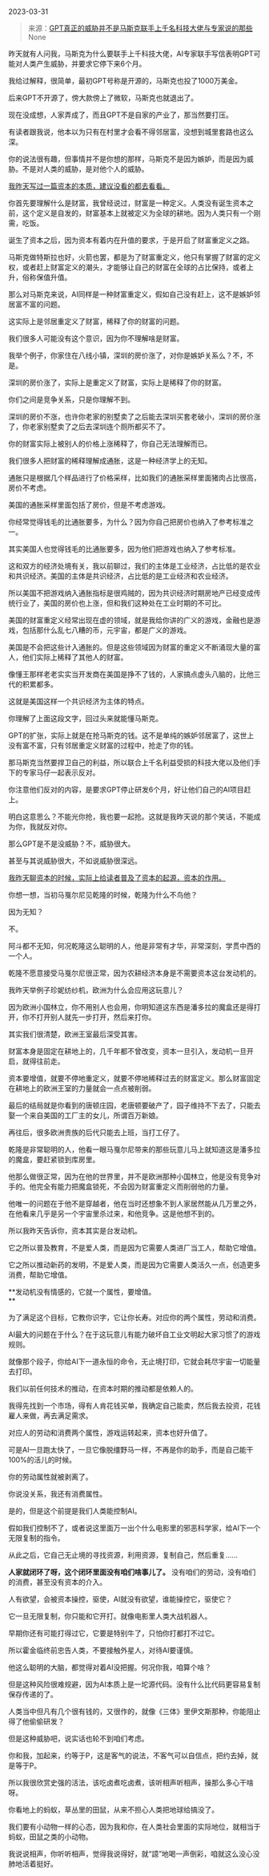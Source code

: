 2023-03-31

> 来源：[GPT真正的威胁并不是马斯克联手上千名科技大佬与专家说的那些](http://mp.weixin.qq.com/s?__biz=MzU0MjYwNDU2Mw==&mid=2247510262&idx=1&sn=53db74c53bcaddd862466797a7da3a43&chksm=fb1ac48acc6d4d9c3bb6314c17647bf51016621aa7550adc924ca3cf1f11ce285bfc54acedb0&scene=127#wechat_redirect)
> None

昨天就有人问我，马斯克为什么要联手上千科技大佬，AI专家联手写信表明GPT可能对人类产生威胁，并要求它停下来6个月。

我给过解释，很简单，最初GPT号称是开源的，马斯克也投了1000万美金。  

后来GPT不开源了，傍大款傍上了微软，马斯克也就退出了。

现在没成想，人家弄成了，而且GPT不是自家的产业了，那当然要打压。  

有读者跟我说，他本以为只有在村里才会看不得邻居富，没想到城里套路也这么深。  

你的说法很有趣，但事情并不是你想的那样，马斯克不是因为嫉妒，而是因为威胁。不是对人类的威胁，是对他个人的威胁。  

[我昨天写过一篇资本的本质，建议没看的都去看看。  
](http://mp.weixin.qq.com/s?__biz=MzU3NDc5Nzc0NQ==&mid=2247523350&idx=1&sn=9bda129ace32c5253066b60afd379ce0&chksm=fd2e3ec8ca59b7dea979dbe61c426e95fbebd8d2c148da25879e600ebf9dad5c50e1276ef2d2&scene=21#wechat_redirect)

你首先要理解什么是财富，我曾经说过，财富是一种定义。人类没有诞生资本之前，这个定义是自发的，财富基本上就被定义为全球的耕地。因为人类只有一个刚需，吃饭。  

诞生了资本之后，因为资本有着内在升值的要求，于是开启了财富重定义之路。  

马斯克做特斯拉也好，火箭也罢，都是为了财富重定义，他只有掌握了财富的定义权，或者赶上财富定义的潮头，才能够让自己的财富在全球的占比保持，或者上升，俗称保值升值。  

那么对马斯克来说，AI同样是一种财富重定义，假如自己没有赶上，这不是嫉妒邻居富不富的问题。  

这实际上是邻居重定义了财富，稀释了你的财富的问题。

我们很多人可能没有这个意识，因为你不理解啥是财富。  

我举个例子，你家住在八线小镇，深圳的房价涨了，对你是嫉妒关系么？不，不是。

深圳的房价涨了，实际上是重定义了财富，实际上是稀释了你的财富。  

你们之间是竞争关系，只是你理解不到。  

深圳的房价不涨，也许你老家的别墅卖了之后能去深圳买套老破小，深圳的房价涨了，你老家别墅卖了之后去深圳连个厕所都买不了。  

你的财富实际上被别人的价格上涨稀释了，你自己无法理解而已。  

我们很多人把财富的稀释理解成通胀，这是一种经济学上的无知。  

通胀只是根据几个样品进行了价格采样，比如我们的通胀采样里面猪肉占比很高，房价不考虑。  

美国的通胀采样里面包括了房价，但是不考虑游戏。  

你经常觉得钱毛的比通胀要多，为什么？因为你自己把房价也纳入了参考标准之一。  

其实美国人也觉得钱毛的比通胀要多，因为他们把游戏也纳入了参考标准。  

这和双方的经济处境有关，我以前聊过，我们的主体是工业经济，占比低的是农业和共识经济。美国的主体是共识经济，占比低的是工业经济和农业经济。  

所以美国不把游戏纳入通胀指标是很鸡贼的，因为共识经济时期房地产已经变成传统行业了，美国的房价也上涨，但和我们这种处在工业时期的不可比。  

美国的财富重定义经常出现在虚的领域，就是我给你讲的广义的游戏，金融也是游戏，包括那什么乱七八糟的币，元宇宙，都是广义的游戏。

美国是不会把这些计入通胀的。但是这些领域因为财富的重定义不断涌现大量的富人，他们实际上稀释了其他人的财富。

像懂王那样老老实实当开发商在美国是挣不了钱的，人家搞点虚头八脑的，比他三代的积累都多。  

这就是美国这样一个共识经济为主体的特点。  

你理解了上面这段文字，回过头来就能懂马斯克。  

GPT的扩张，实际上就是在抢马斯克的钱。这不是单纯的嫉妒邻居富了，这世上没有富不富，只有邻居重定义财富的过程中，抢走了你的钱。  

那马斯克当然要捍卫自己的利益，所以联合上千名利益受损的科技大佬以及他们手下的专家马仔一起表示反对。  

你注意他们反对的内容，是要求GPT停止研发6个月，好让他们自己的AI项目赶上。

明白这意思么？不能光你抢，我也要一起抢。这就是我昨天说的那个笑话，不能成为你，我就反对你。  

那么GPT是不是没威胁？不，威胁很大。  

甚至与其说威胁很大，不如说威胁很深远。  

[我昨天聊资本的时候，实际上给读者普及了资本的起源，资本的作用。  
](http://mp.weixin.qq.com/s?__biz=MzU3NDc5Nzc0NQ==&mid=2247523350&idx=1&sn=9bda129ace32c5253066b60afd379ce0&chksm=fd2e3ec8ca59b7dea979dbe61c426e95fbebd8d2c148da25879e600ebf9dad5c50e1276ef2d2&scene=21#wechat_redirect)

你想一想，当初马戛尔尼见乾隆的时候，乾隆为什么不鸟他？

因为无知？

不。

阿斗都不无知，何况乾隆这么聪明的人，他是非常有才华，非常深刻，学贯中西的一个人。  

乾隆不愿意接受马戛尔尼很正常，因为农耕经济本身是不需要资本这台发动机的。

我昨天举例子珍妮纺纱机，欧洲为什么会应用这玩意儿？  

因为欧洲小国林立，你不用别人也会用，你明知道这东西是潘多拉的魔盒还是得打开，你不打开别人就先一步打开，然后来打你。

其实我们很清楚，欧洲王室最后深受其害。  

财富本身是固定在耕地上的，几千年都不曾改变，资本一旦引入，发动机一旦开启，就得往前走。  

资本要增值，就要不停地重定义，就要不停地稀释过去的财富定义。那么财富固定在耕地上的欧洲王室的力量就会一点点被削弱。  

最后的结局就是你看到的唐顿庄园，老唐顿要破产了，园子维持不下去了，只能去娶一个来自美国的工厂主的女儿，所谓百万新娘。  

再往后，很多欧洲贵族的后代只能去上班，当打工仔了。  

乾隆是非常聪明的人，他看一眼马戛尔尼带来的那些玩意儿马上就知道这是潘多拉的魔盒，要赶紧锁到库房里。

他那么做很正常，因为在他的世界里，并不是欧洲那种小国林立，他是没有竞争对手的。他完全有能力把魔盒锁死，不会因为财富重定义而削弱他的力量。  

他唯一的问题在于他不是穿越者，他在当时还想象不到人家居然能从几万里之外，在他看来几乎是另一个宇宙里杀过来，和他竞争。这是他想不到的。  

所以我昨天告诉你，资本其实是台发动机。  

它之所以普及教育，不是爱人类，而是因为它需要人类进厂当工人，帮助它增值。  

它之所以推动新药的发明，不是爱人类，而是因为它需要人类活久一点，创造更多消费，帮助它增值。

 **发动机没有情感的，它就一个属性，要增值。  
**

为了满足这个目标，它教你识字，它让你长寿。对应你的两个属性，劳动和消费。  

AI最大的问题在于什么？在于这玩意儿有能力破坏自工业文明起大家习惯了的游戏规则。  

就像那个段子，你给AI下一道永恒的命令，无止境打印，它就会耗尽宇宙一切能量去打印。  

我们以前任何技术的推动，在资本时期的推动都是依赖人的。  

我得先找到一个市场，得有人肯花钱买单，我确定自己能卖，然后我去投资，花钱雇人来做，再去满足需求。  

对应人的劳动和消费两个属性，游戏运转起来，资本也好升值了。  

可是AI一旦跑太快了，一旦它像脱缰野马一样，不再是你的助手，而是自己能干100%的活儿的时候。  

你的劳动属性就被剥离了。

你说没关系，我还有消费属性。  

是的，但是这个前提是我们人类能控制AI。

假如我们控制不了，或者说这里面万一出个什么电影里的邪恶科学家，给AI下一个无限复制的指令。  

从此之后，它自己无止境的寻找资源，利用资源，复制自己，然后重复......

 **人家就闭环了呀，这个闭环里面没有咱们啥事儿了。** 没有咱们的劳动，没有咱们的消费，甚至没有资本的介入。

人有欲望，会被资本操控，驱使，AI就没有欲望，谁能操控它，驱使它？  

它一旦无限复制，你只能和它开打。就像电影里人类大战机器人。  

早期你还有可能打得过它，它要是特别牛了，只怕你打都打不过它。  

所以霍金临终前忠告人类，不要接触外星人，对待AI要谨慎。  

他这么聪明的大脑，都觉得对着AI没把握。何况你我，咱算个啥？

但是这种风险很难规避，因为AI本质上是一坨源代码。没有什么比代码更容易复制保存传递的了。  

人类当中但凡有几个很有钱的，又很作的，就像《三体》里伊文斯那种，你能阻止得了他偷偷研发？

但是这种威胁吧，说实话也轮不到咱们考虑。  

你和我，加起来，约等于P，这是客气的说法，不客气可以自信点，把约去掉，就是等于P。

所以我很欣赏史强的活法，该吃卤煮吃卤煮，该听相声听相声，操那么多心干啥呀。  

你看地上的蚂蚁，草丛里的田鼠，从来不担心人类把地球给搞没了。

我们要有小动物一样的心态，因为我和你，在人类社会里面的实际地位，就相当于蚂蚁，田鼠之类的小动物。

我说说相声，你听听相声，觉得我说得好，就“譩”地喝一声倒彩，咱就这么没心没肺地活着挺好。


